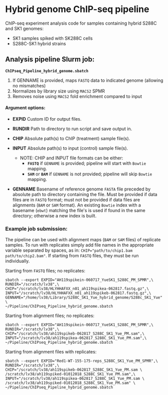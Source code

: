 # Hybrid genome ChIP-seq pipeline

ChIP-seq experiment analysis code for samples containing hybrid S288C and SK1
genomes:

* SK1 samples spiked with SK288C cells
* S288C-SK1 hybrid strains

## Analysis pipeline Slurm job:

__`ChIPseq_Pipeline_hybrid_genome.sbatch`__

1. If GENNAME is provided, maps `FASTQ` data to indicated genome
(allowing no mismatches)
2. Normalizes by library size using `MACS2` SPMR
3. Removes noise using `MACS2` fold enrichment compared to input

#### Argument options:

* __EXPID__     Custom ID for output files.
* __RUNDIR__    Path to directory to run script and save output in.
* __CHIP__      Absolute path(s) to ChIP (treatment) sample file(s).
* __INPUT__     Absolute path(s) to input (control) sample file(s).

    * NOTE: CHIP and INPUT file formats can be either:
        - __`FASTQ`__ if `GENNAME` is provided; pipeline will start with `Bowtie` mapping.
        - __`SAM`__ or __`BAM`__ if `GENNAME` is not provided; pipeline will skip `Bowtie` mapping.
 
* __GENNAME__   Basename of reference genome `FASTA` file preceded by absolute path to
directory containing the file. Must be provided if data files are in `FASTQ` format;
must not be provided if data files are alignments (`BAM` or `SAM` format).
An existing `Bowtie` index with a basename (`ebwt`) matching the file's is used if
found in the same directory; otherwise a new index is built.

### Example job submission:

The pipeline can be used with alignment maps (`BAM` or `SAM` files) of replicate samples.
To run with replicates simply add file names in the appropriate variable separated by spaces,
as in: `CHIP="path/to/chip1.bam path/to/chip2.bam"`.
If starting from `FASTQ` files, they must be run individually.

Starting from `FASTQ` files; no replicates:

```
sbatch --export EXPID="AH119spikein-060717_YueSK1_S288C_PM_SPMR",\
RUNDIR="/scratch/lv38",\
CHIP="/scratch/lv38/HLYHHAFXX_n01_ah119spikea-062817.fastq.gz",\
INPUT="/scratch/lv38/HLYHHAFXX_n01_ah119spikeb-062817.fastq.gz",\
GENNAME="/home/lv38/Library/S288C_SK1_Yue_hybrid_genome/S288c_SK1_Yue" \
~/Pipeline/ChIPseq_Pipeline_hybrid_genome.sbatch
```

Starting from alignment files; no replicates:

```
sbatch --export EXPID="AH119spikein-060717_YueSK1_S288C_PM_SPMR",\
RUNDIR="/scratch/lv38",\
CHIP="/scratch/lv38/ah119spikeb-062817_S288C_SK1_Yue_PM.sam",\
INPUT="/scratch/lv38/ah119spikea-062817_S288C_SK1_Yue_PM.sam",\
~/Pipeline/ChIPseq_Pipeline_hybrid_genome.sbatch
```

Starting from alignment files with replicates:

```
sbatch --export EXPID="Red1-WT-155-175-reps_S288C_SK1_Yue_PM_SPMR",\
RUNDIR="/scratch/lv38",\
CHIP="/scratch/lv38/ah119spikeb-062817_S288C_SK1_Yue_PM.sam \
/scratch/lv38/ah119spiked-01012018_S288C_SK1_Yue_PM.sam",\
INPUT="/scratch/lv38/ah119spikea-062817_S288C_SK1_Yue_PM.sam \
/scratch/lv38/ah119spiked-01012018_S288C_SK1_Yue_PM.sam" \
~/Pipeline/ChIPseq_Pipeline_hybrid_genome.sbatch
```
